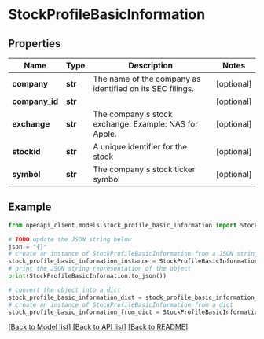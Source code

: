 # StockProfileBasicInformation


## Properties

Name | Type | Description | Notes
------------ | ------------- | ------------- | -------------
**company** | **str** | The name of the company as identified on its SEC filings. | [optional] 
**company_id** | **str** |  | [optional] 
**exchange** | **str** | The company&#39;s stock exchange. Example: NAS for Apple. | [optional] 
**stockid** | **str** | A unique identifier for the stock | [optional] 
**symbol** | **str** | The company&#39;s stock ticker symbol | [optional] 

## Example

```python
from openapi_client.models.stock_profile_basic_information import StockProfileBasicInformation

# TODO update the JSON string below
json = "{}"
# create an instance of StockProfileBasicInformation from a JSON string
stock_profile_basic_information_instance = StockProfileBasicInformation.from_json(json)
# print the JSON string representation of the object
print(StockProfileBasicInformation.to_json())

# convert the object into a dict
stock_profile_basic_information_dict = stock_profile_basic_information_instance.to_dict()
# create an instance of StockProfileBasicInformation from a dict
stock_profile_basic_information_from_dict = StockProfileBasicInformation.from_dict(stock_profile_basic_information_dict)
```
[[Back to Model list]](../README.md#documentation-for-models) [[Back to API list]](../README.md#documentation-for-api-endpoints) [[Back to README]](../README.md)


